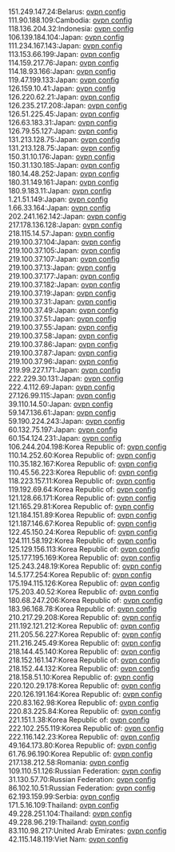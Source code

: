151.249.147.24:Belarus: [ovpn config](vpn/151_249_147_24.ovpn)  
111.90.188.109:Cambodia: [ovpn config](vpn/111_90_188_109.ovpn)  
118.136.204.32:Indonesia: [ovpn config](vpn/118_136_204_32.ovpn)  
106.139.184.104:Japan: [ovpn config](vpn/106_139_184_104.ovpn)  
111.234.167.143:Japan: [ovpn config](vpn/111_234_167_143.ovpn)  
113.153.66.199:Japan: [ovpn config](vpn/113_153_66_199.ovpn)  
114.159.217.76:Japan: [ovpn config](vpn/114_159_217_76.ovpn)  
114.18.93.166:Japan: [ovpn config](vpn/114_18_93_166.ovpn)  
119.47.199.133:Japan: [ovpn config](vpn/119_47_199_133.ovpn)  
126.159.10.41:Japan: [ovpn config](vpn/126_159_10_41.ovpn)  
126.220.62.21:Japan: [ovpn config](vpn/126_220_62_21.ovpn)  
126.235.217.208:Japan: [ovpn config](vpn/126_235_217_208.ovpn)  
126.51.225.45:Japan: [ovpn config](vpn/126_51_225_45.ovpn)  
126.63.183.31:Japan: [ovpn config](vpn/126_63_183_31.ovpn)  
126.79.55.127:Japan: [ovpn config](vpn/126_79_55_127.ovpn)  
131.213.128.75:Japan: [ovpn config](vpn/131_213_128_75.ovpn)  
131.213.128.75:Japan: [ovpn config](vpn/131_213_128_75.ovpn)  
150.31.10.176:Japan: [ovpn config](vpn/150_31_10_176.ovpn)  
150.31.130.185:Japan: [ovpn config](vpn/150_31_130_185.ovpn)  
180.14.48.252:Japan: [ovpn config](vpn/180_14_48_252.ovpn)  
180.31.149.161:Japan: [ovpn config](vpn/180_31_149_161.ovpn)  
180.9.183.11:Japan: [ovpn config](vpn/180_9_183_11.ovpn)  
1.21.51.149:Japan: [ovpn config](vpn/1_21_51_149.ovpn)  
1.66.33.164:Japan: [ovpn config](vpn/1_66_33_164.ovpn)  
202.241.162.142:Japan: [ovpn config](vpn/202_241_162_142.ovpn)  
217.178.136.128:Japan: [ovpn config](vpn/217_178_136_128.ovpn)  
218.115.14.57:Japan: [ovpn config](vpn/218_115_14_57.ovpn)  
219.100.37.104:Japan: [ovpn config](vpn/219_100_37_104.ovpn)  
219.100.37.105:Japan: [ovpn config](vpn/219_100_37_105.ovpn)  
219.100.37.107:Japan: [ovpn config](vpn/219_100_37_107.ovpn)  
219.100.37.13:Japan: [ovpn config](vpn/219_100_37_13.ovpn)  
219.100.37.177:Japan: [ovpn config](vpn/219_100_37_177.ovpn)  
219.100.37.182:Japan: [ovpn config](vpn/219_100_37_182.ovpn)  
219.100.37.19:Japan: [ovpn config](vpn/219_100_37_19.ovpn)  
219.100.37.31:Japan: [ovpn config](vpn/219_100_37_31.ovpn)  
219.100.37.49:Japan: [ovpn config](vpn/219_100_37_49.ovpn)  
219.100.37.51:Japan: [ovpn config](vpn/219_100_37_51.ovpn)  
219.100.37.55:Japan: [ovpn config](vpn/219_100_37_55.ovpn)  
219.100.37.58:Japan: [ovpn config](vpn/219_100_37_58.ovpn)  
219.100.37.86:Japan: [ovpn config](vpn/219_100_37_86.ovpn)  
219.100.37.87:Japan: [ovpn config](vpn/219_100_37_87.ovpn)  
219.100.37.96:Japan: [ovpn config](vpn/219_100_37_96.ovpn)  
219.99.227.171:Japan: [ovpn config](vpn/219_99_227_171.ovpn)  
222.229.30.131:Japan: [ovpn config](vpn/222_229_30_131.ovpn)  
222.4.112.69:Japan: [ovpn config](vpn/222_4_112_69.ovpn)  
27.126.99.115:Japan: [ovpn config](vpn/27_126_99_115.ovpn)  
39.110.14.50:Japan: [ovpn config](vpn/39_110_14_50.ovpn)  
59.147.136.61:Japan: [ovpn config](vpn/59_147_136_61.ovpn)  
59.190.224.243:Japan: [ovpn config](vpn/59_190_224_243.ovpn)  
60.132.75.197:Japan: [ovpn config](vpn/60_132_75_197.ovpn)  
60.154.124.231:Japan: [ovpn config](vpn/60_154_124_231.ovpn)  
106.244.204.198:Korea Republic of: [ovpn config](vpn/106_244_204_198.ovpn)  
110.14.252.60:Korea Republic of: [ovpn config](vpn/110_14_252_60.ovpn)  
110.35.182.167:Korea Republic of: [ovpn config](vpn/110_35_182_167.ovpn)  
110.45.56.223:Korea Republic of: [ovpn config](vpn/110_45_56_223.ovpn)  
118.223.157.11:Korea Republic of: [ovpn config](vpn/118_223_157_11.ovpn)  
119.192.69.64:Korea Republic of: [ovpn config](vpn/119_192_69_64.ovpn)  
121.128.66.171:Korea Republic of: [ovpn config](vpn/121_128_66_171.ovpn)  
121.165.29.81:Korea Republic of: [ovpn config](vpn/121_165_29_81.ovpn)  
121.184.151.89:Korea Republic of: [ovpn config](vpn/121_184_151_89.ovpn)  
121.187.146.67:Korea Republic of: [ovpn config](vpn/121_187_146_67.ovpn)  
122.45.150.24:Korea Republic of: [ovpn config](vpn/122_45_150_24.ovpn)  
124.111.58.192:Korea Republic of: [ovpn config](vpn/124_111_58_192.ovpn)  
125.129.156.113:Korea Republic of: [ovpn config](vpn/125_129_156_113.ovpn)  
125.177.195.169:Korea Republic of: [ovpn config](vpn/125_177_195_169.ovpn)  
125.243.248.19:Korea Republic of: [ovpn config](vpn/125_243_248_19.ovpn)  
14.5.177.254:Korea Republic of: [ovpn config](vpn/14_5_177_254.ovpn)  
175.194.115.126:Korea Republic of: [ovpn config](vpn/175_194_115_126.ovpn)  
175.203.40.52:Korea Republic of: [ovpn config](vpn/175_203_40_52.ovpn)  
180.68.247.206:Korea Republic of: [ovpn config](vpn/180_68_247_206.ovpn)  
183.96.168.78:Korea Republic of: [ovpn config](vpn/183_96_168_78.ovpn)  
210.217.29.208:Korea Republic of: [ovpn config](vpn/210_217_29_208.ovpn)  
211.192.121.212:Korea Republic of: [ovpn config](vpn/211_192_121_212.ovpn)  
211.205.56.227:Korea Republic of: [ovpn config](vpn/211_205_56_227.ovpn)  
211.216.245.49:Korea Republic of: [ovpn config](vpn/211_216_245_49.ovpn)  
218.144.45.140:Korea Republic of: [ovpn config](vpn/218_144_45_140.ovpn)  
218.152.161.147:Korea Republic of: [ovpn config](vpn/218_152_161_147.ovpn)  
218.152.44.132:Korea Republic of: [ovpn config](vpn/218_152_44_132.ovpn)  
218.158.51.10:Korea Republic of: [ovpn config](vpn/218_158_51_10.ovpn)  
220.120.29.178:Korea Republic of: [ovpn config](vpn/220_120_29_178.ovpn)  
220.126.191.164:Korea Republic of: [ovpn config](vpn/220_126_191_164.ovpn)  
220.83.162.98:Korea Republic of: [ovpn config](vpn/220_83_162_98.ovpn)  
220.83.225.84:Korea Republic of: [ovpn config](vpn/220_83_225_84.ovpn)  
221.151.1.38:Korea Republic of: [ovpn config](vpn/221_151_1_38.ovpn)  
222.102.255.119:Korea Republic of: [ovpn config](vpn/222_102_255_119.ovpn)  
222.116.142.23:Korea Republic of: [ovpn config](vpn/222_116_142_23.ovpn)  
49.164.173.80:Korea Republic of: [ovpn config](vpn/49_164_173_80.ovpn)  
61.76.96.190:Korea Republic of: [ovpn config](vpn/61_76_96_190.ovpn)  
217.138.212.58:Romania: [ovpn config](vpn/217_138_212_58.ovpn)  
109.110.51.126:Russian Federation: [ovpn config](vpn/109_110_51_126.ovpn)  
31.130.57.70:Russian Federation: [ovpn config](vpn/31_130_57_70.ovpn)  
86.102.10.51:Russian Federation: [ovpn config](vpn/86_102_10_51.ovpn)  
62.193.159.99:Serbia: [ovpn config](vpn/62_193_159_99.ovpn)  
171.5.16.109:Thailand: [ovpn config](vpn/171_5_16_109.ovpn)  
49.228.251.104:Thailand: [ovpn config](vpn/49_228_251_104.ovpn)  
49.228.96.219:Thailand: [ovpn config](vpn/49_228_96_219.ovpn)  
83.110.98.217:United Arab Emirates: [ovpn config](vpn/83_110_98_217.ovpn)  
42.115.148.119:Viet Nam: [ovpn config](vpn/42_115_148_119.ovpn)  
